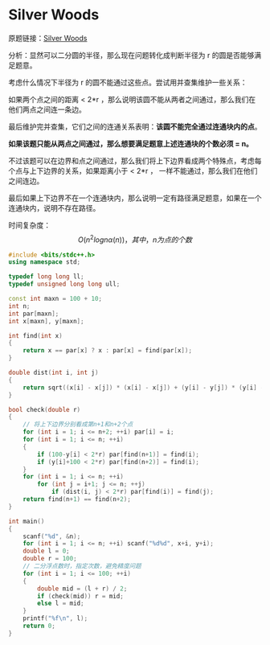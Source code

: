 # Silver Woods

原题链接：[Silver Woods](https://atcoder.jp/contests/abc181/tasks/abc181_f)

分析：显然可以二分圆的半径，那么现在问题转化成判断半径为 r 的圆是否能够满足题意。

考虑什么情况下半径为 r 的圆不能通过这些点。尝试用并查集维护一些关系：

如果两个点之间的距离 < 2*r ，那么说明该圆不能从两者之间通过，那么我们在他们两点之间连一条边。

最后维护完并查集，它们之间的连通关系表明：**该圆不能完全通过连通块内的点**。

**如果该题只能从两点之间通过，那么想要满足题意上述连通块的个数必须 = n。**

不过该题可以在边界和点之间通过，那么我们将上下边界看成两个特殊点，考虑每个点与上下边界的关系，如果距离小于 < 2*r ， 一样不能通过，那么我们在他们之间连边。

最后如果上下边界不在一个连通块内，那么说明一定有路径满足题意，如果在一个连通块内，说明不存在路径。

时间复杂度：
$$
O(n^2logn \alpha (n))，其中，n为点的个数
$$


```cpp
#include <bits/stdc++.h>
using namespace std;

typedef long long ll;
typedef unsigned long long ull;

const int maxn = 100 + 10;
int n;
int par[maxn];
int x[maxn], y[maxn];

int find(int x)
{
    return x == par[x] ? x : par[x] = find(par[x]);
}

double dist(int i, int j)
{
    return sqrt((x[i] - x[j]) * (x[i] - x[j]) + (y[i] - y[j]) * (y[i] - y[j]));
}

bool check(double r)
{
    // 将上下边界分别看成第n+1和n+2个点
    for (int i = 1; i <= n+2; ++i) par[i] = i;
    for (int i = 1; i <= n; ++i)
    {
        if (100-y[i] < 2*r) par[find(n+1)] = find(i);
        if (y[i]+100 < 2*r) par[find(n+2)] = find(i);
    }
    for (int i = 1; i <= n; ++i)
        for (int j = i+1; j <= n; ++j)
            if (dist(i, j) < 2*r) par[find(i)] = find(j);
    return find(n+1) == find(n+2);
}

int main()
{
    scanf("%d", &n);
    for (int i = 1; i <= n; ++i) scanf("%d%d", x+i, y+i);
    double l = 0;
    double r = 100;
    // 二分浮点数时，指定次数，避免精度问题
    for (int i = 1; i <= 100; ++i)
    {
        double mid = (l + r) / 2;
        if (check(mid)) r = mid;
        else l = mid;
    }
    printf("%f\n", l);
    return 0;
}
```

